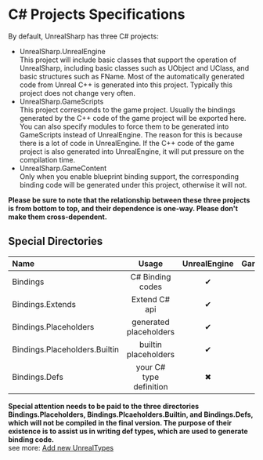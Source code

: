 # C# Projects Specifications
By default, UnrealSharp has three C# projects:
* UnrealSharp.UnrealEngine  
This project will include basic classes that support the operation of UnrealSharp, including basic classes such as UObject and UClass, and basic structures such as FName. Most of the automatically generated code from Unreal C++ is generated into this project. Typically this project does not change very often.
* UnrealSharp.GameScripts  
This project corresponds to the game project. Usually the bindings generated by the C++ code of the game project will be exported here. You can also specify modules to force them to be generated into GameScripts instead of UnrealEngine. The reason for this is because there is a lot of code in UnrealEngine. If the C++ code of the game project is also generated into UnrealEngine, it will put pressure on the compilation time.
* UnrealSharp.GameContent  
Only when you enable blueprint binding support, the corresponding binding code will be generated under this project, otherwise it will not.  

**Please be sure to note that the relationship between these three projects is from bottom to top, and their dependence is one-way. Please don't make them cross-dependent.**

## Special Directories
| Name                          | Usage                     | UnrealEngine    | GameScripts     | GameContent | gitignore |
| :----                         | :------:                  | :------:        | :------:        | :------:    |:------: |
| Bindings                      | C# Binding codes          | &#x2714;        | &#x2714;        | &#x2714;    |&#x2714; |
| Bindings.Extends              | Extend C# api             | &#x2714;        | &#x2714;        | &#x2714;    |&#x2716; |
| Bindings.Placeholders         | generated placeholders    | &#x2714;        | &#x2714;        | &#x2714;    |&#x2714; |
| Bindings.Placeholders.Builtin | builtin placeholders      | &#x2714;        | &#x2716;        | &#x2716;    |&#x2714; |
| Bindings.Defs                 | your C# type definition   | &#x2716;        | &#x2714;        | &#x2714;    |&#x2716; |  

**Special attention needs to be paid to the three directories Bindings.Placeholders, Bindings.Plcaeholders.Builtin, and Bindings.Defs, which will not be compiled in the final version. The purpose of their existence is to assist us in writing def types, which are used to generate binding code.**  
see more: [Add new UnrealTypes](./NewUnrealTypes.md)
